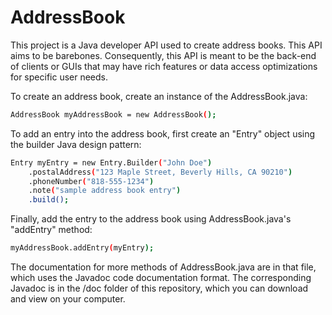 # AddressBook
This project is a Java developer API used to create address books. This API aims to be barebones. Consequently, this API is meant to be the back-end of clients or GUIs that may have rich features or data access optimizations for specific user needs.

To create an address book, create an instance of the AddressBook.java:

```bash
AddressBook myAddressBook = new AddressBook();
```

To add an entry into the address book, first create an "Entry" object using the builder Java design pattern:

```bash
Entry myEntry = new Entry.Builder("John Doe")
    .postalAddress("123 Maple Street, Beverly Hills, CA 90210")
    .phoneNumber("818-555-1234")
    .note("sample address book entry")
    .build();
```

Finally, add the entry to the address book using AddressBook.java's "addEntry" method:

```bash
myAddressBook.addEntry(myEntry);
```

The documentation for more methods of AddressBook.java are in that file, which uses the Javadoc code documentation format. The corresponding Javadoc is in the /doc folder of this repository, which you can download and view on your computer.
